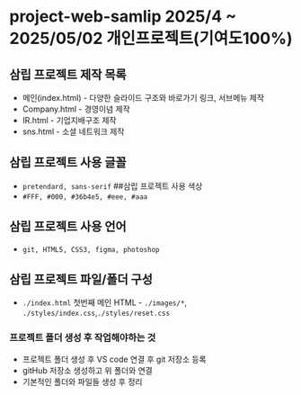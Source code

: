 # project-web-samlip 2025/4 ~ 2025/05/02 **개인프로젝트(기여도100%)**
## 삼립 프로젝트 제작 목록
* 메인(index.html) - 다양한 슬라이드 구조와 바로가기 링크, 서브메뉴 제작
* Company.html - 경영이념 제작
* IR.html - 기업지배구조 제작
* sns.html - 소셜 네트워크 제작
## 삼립 프로젝트 사용 글꼴
* `pretendard, sans-serif`
##삼립 프로젝트 사용 색상
* `#FFF, #000, #36b4e5, #eee, #aaa`
## 삼립 프로젝트 사용 언어
* `git, HTML5, CSS3, figma, photoshop`
## 삼립 프로젝트 파일/폴더 구성
* `./index.html` 첫번째 메인 HTML - `./images/*`, `./styles/index.css`,`./styles/reset.css`
### 프로젝트 폴더 생성 후 작업해야하는 것
* 프로젝트 폴더 생성 후 VS code 연결 후 git 저장소 등록
* gitHub 저장소 생성하고 위 폴더와 연결
* 기본적인 폴더와 파일들 생성 후 정리
